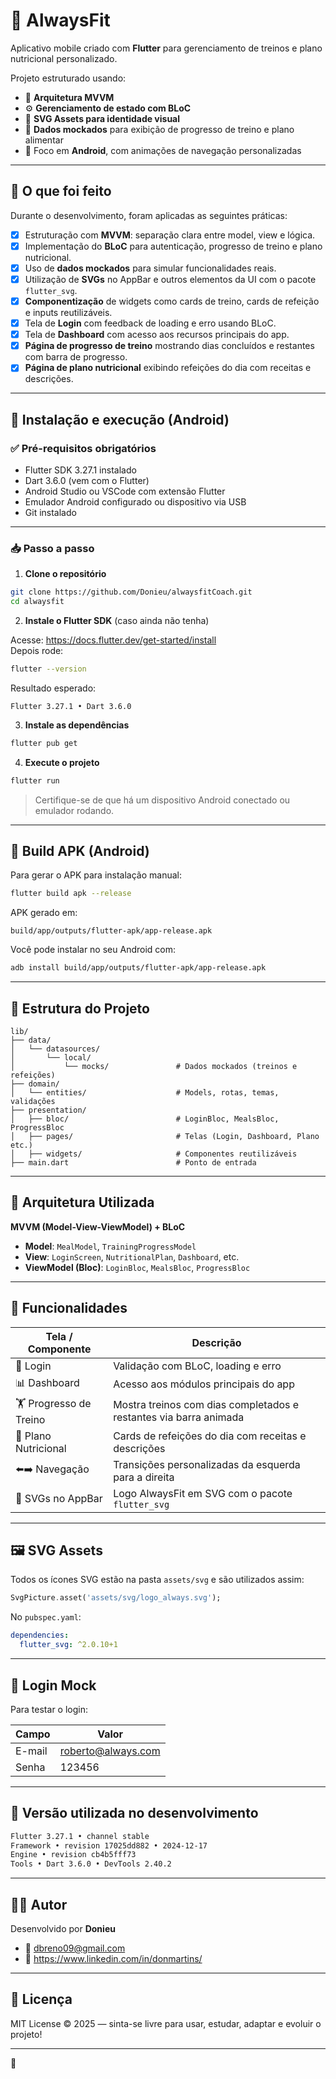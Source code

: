 # 💪 AlwaysFit

Aplicativo mobile criado com **Flutter** para gerenciamento de treinos e plano nutricional personalizado.

Projeto estruturado usando:
- 🧠 **Arquitetura MVVM**
- ⚙️ **Gerenciamento de estado com BLoC**
- 🎨 **SVG Assets para identidade visual**
- 🧪 **Dados mockados** para exibição de progresso de treino e plano alimentar
- 📱 Foco em **Android**, com animações de navegação personalizadas

---

## 📌 O que foi feito

Durante o desenvolvimento, foram aplicadas as seguintes práticas:

- [x] Estruturação com **MVVM**: separação clara entre model, view e lógica.
- [x] Implementação do **BLoC** para autenticação, progresso de treino e plano nutricional.
- [x] Uso de **dados mockados** para simular funcionalidades reais.
- [x] Utilização de **SVGs** no AppBar e outros elementos da UI com o pacote `flutter_svg`.
- [x] **Componentização** de widgets como cards de treino, cards de refeição e inputs reutilizáveis.
- [x] Tela de **Login** com feedback de loading e erro usando BLoC.
- [x] Tela de **Dashboard** com acesso aos recursos principais do app.
- [x] **Página de progresso de treino** mostrando dias concluídos e restantes com barra de progresso.
- [x] **Página de plano nutricional** exibindo refeições do dia com receitas e descrições.

---

## 🚀 Instalação e execução (Android)

### ✅ Pré-requisitos obrigatórios

- Flutter SDK 3.27.1 instalado
- Dart 3.6.0 (vem com o Flutter)
- Android Studio ou VSCode com extensão Flutter
- Emulador Android configurado ou dispositivo via USB
- Git instalado

---

### 📥 Passo a passo

1. **Clone o repositório**

```bash
git clone https://github.com/Donieu/alwaysfitCoach.git
cd alwaysfit
```

2. **Instale o Flutter SDK** (caso ainda não tenha)

Acesse: https://docs.flutter.dev/get-started/install  
Depois rode:

```bash
flutter --version
```

Resultado esperado:

```
Flutter 3.27.1 • Dart 3.6.0
```

3. **Instale as dependências**

```bash
flutter pub get
```

4. **Execute o projeto**

```bash
flutter run
```

> Certifique-se de que há um dispositivo Android conectado ou emulador rodando.

---

## 📱 Build APK (Android)

Para gerar o APK para instalação manual:

```bash
flutter build apk --release
```

APK gerado em:

```
build/app/outputs/flutter-apk/app-release.apk
```

Você pode instalar no seu Android com:

```bash
adb install build/app/outputs/flutter-apk/app-release.apk
```

---

## 🧱 Estrutura do Projeto

```
lib/
├── data/
│   └── datasources/
│       └── local/
│           └── mocks/               # Dados mockados (treinos e refeições)
├── domain/
│   └── entities/                    # Models, rotas, temas, validações
├── presentation/
│   ├── bloc/                        # LoginBloc, MealsBloc, ProgressBloc
│   ├── pages/                       # Telas (Login, Dashboard, Plano etc.)
│   ├── widgets/                     # Componentes reutilizáveis
├── main.dart                        # Ponto de entrada
```

---

## 🧠 Arquitetura Utilizada

**MVVM (Model-View-ViewModel) + BLoC**

- **Model**: `MealModel`, `TrainingProgressModel`
- **View**: `LoginScreen`, `NutritionalPlan`, `Dashboard`, etc.
- **ViewModel (Bloc)**: `LoginBloc`, `MealsBloc`, `ProgressBloc`

---

## 🎯 Funcionalidades

| Tela / Componente       | Descrição                                                                 |
|--------------------------|--------------------------------------------------------------------------|
| 🔐 Login                | Validação com BLoC, loading e erro                                       |
| 📊 Dashboard            | Acesso aos módulos principais do app                                     |
| 🏋️ Progresso de Treino | Mostra treinos com dias completados e restantes via barra animada        |
| 🥗 Plano Nutricional    | Cards de refeições do dia com receitas e descrições                      |
| ⬅️➡️ Navegação         | Transições personalizadas da esquerda para a direita                      |
| 🎨 SVGs no AppBar       | Logo AlwaysFit em SVG com o pacote `flutter_svg`                         |

---

## 🖼️ SVG Assets

Todos os ícones SVG estão na pasta `assets/svg` e são utilizados assim:

```dart
SvgPicture.asset('assets/svg/logo_always.svg');
```

No `pubspec.yaml`:

```yaml
dependencies:
  flutter_svg: ^2.0.10+1
```

---

## 🧪 Login Mock

Para testar o login:

| Campo   | Valor                 |
|---------|------------------------|
| E-mail  | roberto@always.com     |
| Senha   | 123456                |

---

## 🔧 Versão utilizada no desenvolvimento

```bash
Flutter 3.27.1 • channel stable
Framework • revision 17025dd882 • 2024-12-17
Engine • revision cb4b5fff73
Tools • Dart 3.6.0 • DevTools 2.40.2
```

---

## 👨‍💻 Autor

Desenvolvido por **Donieu**

- 📧 dbreno09@gmail.com  
- 🔗 https://www.linkedin.com/in/donmartins/

---

## 🪪 Licença

MIT License © 2025 — sinta-se livre para usar, estudar, adaptar e evoluir o projeto!

---

🦾
